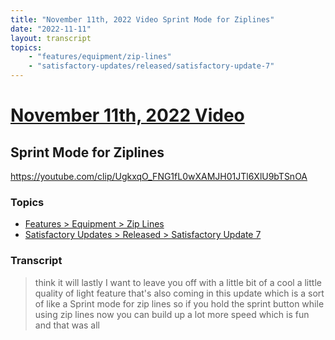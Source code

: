 ```yaml
---
title: "November 11th, 2022 Video Sprint Mode for Ziplines"
date: "2022-11-11"
layout: transcript
topics:
    - "features/equipment/zip-lines"
    - "satisfactory-updates/released/satisfactory-update-7"
---
```

# [November 11th, 2022 Video](../2022-11-11.md)
## Sprint Mode for Ziplines
https://youtube.com/clip/UgkxqO_FNG1fL0wXAMJH01JTl6XlU9bTSnOA

### Topics
* [Features > Equipment > Zip Lines](../topics/features/equipment/zip-lines.md)
* [Satisfactory Updates > Released > Satisfactory Update 7](../topics/satisfactory-updates/released/satisfactory-update-7.md)

### Transcript

> think it will lastly I want to leave you off with a little bit of a cool a little quality of light feature that's also coming in this update which is a sort of like a Sprint mode for zip lines so if you hold the sprint button while using zip lines now you can build up a lot more speed which is fun and that was all
